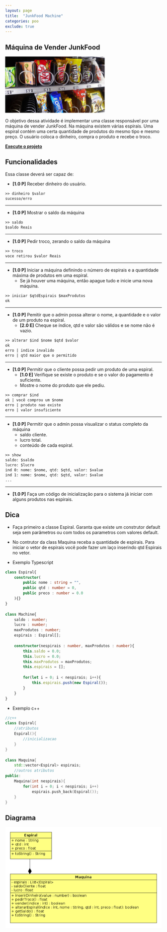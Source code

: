 ```yaml
---
layout: page
title:  "JunkFood Machine"
categories: poo
exclude: true
---
```

## Máquina de Vender JunkFood

![Máquina de vender](/pages/01_junkfood/figura.png)

O objetivo dessa atividade é implementar uma classe responsável por uma máquina de vender JunkFood. Na máquina existem várias espirais. Uma espiral contém uma certa quantidade de produtos do mesmo tipo e mesmo preço. O usuário coloca o dinheiro, compra o produto e recebe o troco.

[**Execute o projeto**](/pages/01_junkfood/code/pagina.html)

## Funcionalidades

Essa classe deverá ser capaz de:

* **[1.0 P]** Receber dinheiro do usuário.

```
>> dinheiro $valor
sucesso/erro
```

---
* **[1.0 P]** Mostrar o saldo da máquina

```
>> saldo
$saldo Reais
```

---
* **[1.0 P]** Pedir troco, zerando o saldo da máquina

```
>> troco
voce retirou $valor Reais
```

---
* **[1.0 P]** Iniciar a máquina definindo o número de espirais e a quantidade máxima de produtos em uma espiral.
    * Se já houver uma máquina, então apague tudo e inicie uma nova máquina.

```
>> iniciar $qtdEspirais $maxProdutos
ok
```

---
* **[1.0 P]** Pemitir que o admin possa alterar o nome, a quantidade e o valor de um produto na espiral.
    * **[2.0 E]** Cheque se índice, qtd e valor são válidos e se nome não é vazio.

```
>> alterar $ind $nome $qtd $valor
ok
erro | indice invalido
erro | qtd maior que o permitido
```

---
* **[1.0 P]** Permitir que o cliente possa pedir um produto de uma espiral.
    * **[1.0 E]** Verifique se existe o produto e se o valor do pagamento é suficiente.
    * Mostre o nome do produto que ele pediu.

```
>> comprar $ind
ok | você comprou um $nome
erro | produto nao existe
erro | valor insuficiente
```

---
* **[1.0 P]** Permitir que o admin possa visualizar o status completo da máquina
    * saldo cliente.
    * lucro total.
    * conteúdo de cada espiral.

```
>> show
saldo: $saldo
lucro: $lucro
ind 0: nome: $nome, qtd: $qtd, valor: $value
ind 1: nome: $nome, qtd: $qtd, valor: $value
...
```

---
* **[1.0 P]** Faça um código de inicialização para o sistema já iniciar com alguns produtos nas espirais.


## Dica

- Faça primeiro a classe Espiral. Garanta que existe um construtor default seja sem parâmetros ou com todos os parametros com valores default.
- No contrutor da class Maquina receba a quantidade de espirais. Para iniciar o vetor de espirais você pode fazer um laço inserindo qtd Espirais no vetor.

- Exemplo Typescript

```typescript
class Espiral{
    constructor(
        public nome : string = "", 
        public qtd : number = 0, 
        public preco : number = 0.0
    ){}
}

class Machine{
    saldo : number;
    lucro : number;
    maxProdutos : number;
    espirais : Espiral[];

    constructor(nespirais : number, maxProdutos : number){
        this.saldo = 0.0;
        this.lucro = 0.0;
        this.maxProdutos = maxProdutos;
        this.espirais = [];

        for(let i = 0; i < nespirais; i++){
            this.espirais.push(new Espiral());
        }
    }
}
```

- Exemplo c++

```c++
//c++
class Espiral{
    //atributos
    Espiral(){
        //inicializacao
    }
}

class Maquina{
    std::vector<Espiral> espirais;
    //outros atributos
public:
    Maquina(int nespirais){
        for(int i = 0; i < nespirais; i++)
            espirais.push_back(Espiral());
    }
}
```


## Diagrama
![](/pages/01_junkfood/diagrama.png)
